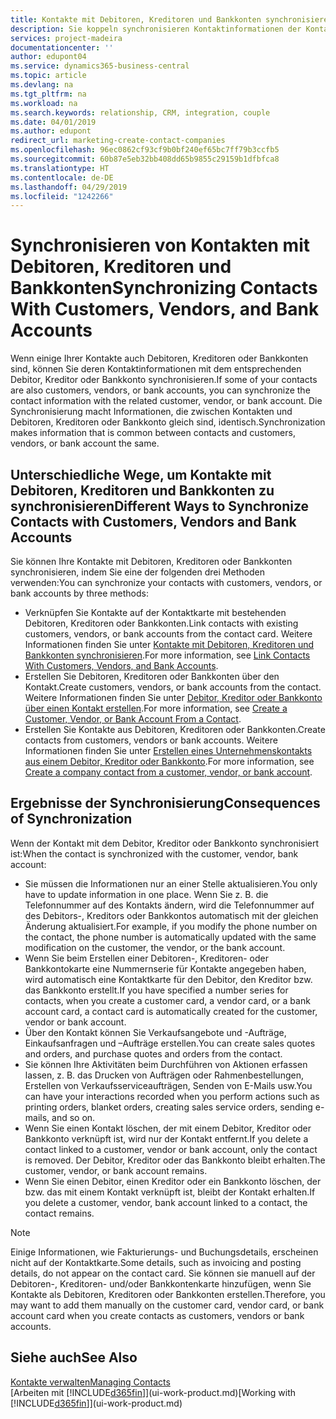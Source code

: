 ```yaml
---
title: Kontakte mit Debitoren, Kreditoren und Bankkonten synchronisieren| Microsoft Docs
description: Sie koppeln synchronisieren Kontaktinformationen der Kontakte, die auch Debitoren, Kreditoren oder Bankkonten sind, so aktualisieren Sie nur Informationen in einem Bereich.
services: project-madeira
documentationcenter: ''
author: edupont04
ms.service: dynamics365-business-central
ms.topic: article
ms.devlang: na
ms.tgt_pltfrm: na
ms.workload: na
ms.search.keywords: relationship, CRM, integration, couple
ms.date: 04/01/2019
ms.author: edupont
redirect_url: marketing-create-contact-companies
ms.openlocfilehash: 96ec0862cf93cf9b0bf240ef65bc7ff79b3ccfb5
ms.sourcegitcommit: 60b87e5eb32bb408dd65b9855c29159b1dfbfca8
ms.translationtype: HT
ms.contentlocale: de-DE
ms.lasthandoff: 04/29/2019
ms.locfileid: "1242266"
---
```

# <a name="synchronizing-contacts-with-customers-vendors-and-bank-accounts"></a><span data-ttu-id="36463-103">Synchronisieren von Kontakten mit Debitoren, Kreditoren und Bankkonten</span><span class="sxs-lookup"><span data-stu-id="36463-103">Synchronizing Contacts With Customers, Vendors, and Bank Accounts</span></span>
<span data-ttu-id="36463-104">Wenn einige Ihrer Kontakte auch Debitoren, Kreditoren oder Bankkonten sind, können Sie deren Kontaktinformationen mit dem entsprechenden Debitor, Kreditor oder Bankkonto synchronisieren.</span><span class="sxs-lookup"><span data-stu-id="36463-104">If some of your contacts are also customers, vendors, or bank accounts, you can synchronize the contact information with the related customer, vendor, or bank account.</span></span> <span data-ttu-id="36463-105">Die Synchronisierung macht Informationen, die zwischen Kontakten und Debitoren, Kreditoren oder Bankkonto gleich sind, identisch.</span><span class="sxs-lookup"><span data-stu-id="36463-105">Synchronization makes information that is common between contacts and customers, vendors, or bank account the same.</span></span>  

## <a name="different-ways-to-synchronize-contacts-with-customers-vendors-and-bank-accounts"></a><span data-ttu-id="36463-106">Unterschiedliche Wege, um Kontakte mit Debitoren, Kreditoren und Bankkonten zu synchronisieren</span><span class="sxs-lookup"><span data-stu-id="36463-106">Different Ways to Synchronize Contacts with Customers, Vendors and Bank Accounts</span></span>
<span data-ttu-id="36463-107">Sie können Ihre Kontakte mit Debitoren, Kreditoren oder Bankkonten synchronisieren, indem Sie eine der folgenden drei Methoden verwenden:</span><span class="sxs-lookup"><span data-stu-id="36463-107">You can synchronize your contacts with customers, vendors, or bank accounts by three methods:</span></span>

* <span data-ttu-id="36463-108">Verknüpfen Sie Kontakte auf der Kontaktkarte mit bestehenden Debitoren, Kreditoren oder Bankkonten.</span><span class="sxs-lookup"><span data-stu-id="36463-108">Link contacts with existing customers, vendors, or bank accounts from the contact card.</span></span> <span data-ttu-id="36463-109">Weitere Informationen finden Sie unter [Kontakte mit Debitoren, Kreditoren und Bankkonten synchronisieren](marketing-how-link-contact.md).</span><span class="sxs-lookup"><span data-stu-id="36463-109">For more information, see [Link Contacts With Customers, Vendors, and Bank Accounts](marketing-how-link-contact.md).</span></span>
* <span data-ttu-id="36463-110">Erstellen Sie Debitoren, Kreditoren oder Bankkonten über den Kontakt.</span><span class="sxs-lookup"><span data-stu-id="36463-110">Create customers, vendors, or bank accounts from the contact.</span></span> <span data-ttu-id="36463-111">Weitere Informationen finden Sie unter [Debitor, Kreditor oder Bankkonto über einen Kontakt erstellen](marketing-how-create-contacts-new-customers-vendors-bank-accounts.md).</span><span class="sxs-lookup"><span data-stu-id="36463-111">For more information, see [Create a Customer, Vendor, or Bank Account From a Contact](marketing-how-create-contacts-new-customers-vendors-bank-accounts.md).</span></span>
* <span data-ttu-id="36463-112">Erstellen Sie Kontakte aus Debitoren, Kreditoren oder Bankkonten.</span><span class="sxs-lookup"><span data-stu-id="36463-112">Create contacts from customers, vendors or bank accounts.</span></span> <span data-ttu-id="36463-113">Weitere Informationen finden Sie unter [Erstellen eines Unternehmenskontakts aus einem Debitor, Kreditor oder Bankkonto](marketing-how-create-contact-companies.md).</span><span class="sxs-lookup"><span data-stu-id="36463-113">For more information, see [Create a company contact from a customer, vendor, or bank account](marketing-how-create-contact-companies.md).</span></span>

## <a name="consequences-of-synchronization"></a><span data-ttu-id="36463-114">Ergebnisse der Synchronisierung</span><span class="sxs-lookup"><span data-stu-id="36463-114">Consequences of Synchronization</span></span>
<span data-ttu-id="36463-115">Wenn der Kontakt mit dem Debitor, Kreditor oder Bankkonto synchronisiert ist:</span><span class="sxs-lookup"><span data-stu-id="36463-115">When the contact is synchronized with the customer, vendor, bank account:</span></span>

* <span data-ttu-id="36463-116">Sie müssen die Informationen nur an einer Stelle aktualisieren.</span><span class="sxs-lookup"><span data-stu-id="36463-116">You only have to update information in one place.</span></span> <span data-ttu-id="36463-117">Wenn Sie z. B. die Telefonnummer auf des Kontakts ändern, wird die Telefonnummer auf des Debitors-, Kreditors oder Bankkontos automatisch mit der gleichen Änderung aktualisiert.</span><span class="sxs-lookup"><span data-stu-id="36463-117">For example, if you modify the phone number on the contact, the phone number is automatically updated with the same modification on the customer, the vendor, or the bank account.</span></span>
* <span data-ttu-id="36463-118">Wenn Sie beim Erstellen einer Debitoren-, Kreditoren- oder Bankkontokarte eine Nummernserie für Kontakte angegeben haben, wird automatisch eine Kontaktkarte für den Debitor, den Kreditor bzw. das Bankkonto erstellt.</span><span class="sxs-lookup"><span data-stu-id="36463-118">If you have specified a number series for contacts, when you create a customer card, a vendor card, or a bank account card, a contact card is automatically created for the customer, vendor or bank account.</span></span>
* <span data-ttu-id="36463-119">Über den Kontakt können Sie Verkaufsangebote und -Aufträge, Einkaufsanfragen und –Aufträge erstellen.</span><span class="sxs-lookup"><span data-stu-id="36463-119">You can create sales quotes and orders, and purchase quotes and orders from the contact.</span></span>
* <span data-ttu-id="36463-120">Sie können Ihre Aktivitäten beim Durchführen von Aktionen erfassen lassen, z. B. das Drucken von Aufträgen oder Rahmenbestellungen, Erstellen von Verkaufsserviceaufträgen, Senden von E-Mails usw.</span><span class="sxs-lookup"><span data-stu-id="36463-120">You can have your interactions recorded when you perform actions such as printing orders, blanket orders, creating sales service orders, sending e-mails, and so on.</span></span>
* <span data-ttu-id="36463-121">Wenn Sie einen Kontakt löschen, der mit einem Debitor, Kreditor oder Bankkonto verknüpft ist, wird nur der Kontakt entfernt.</span><span class="sxs-lookup"><span data-stu-id="36463-121">If you delete a contact linked to a customer, vendor or bank account, only the contact is removed.</span></span> <span data-ttu-id="36463-122">Der Debitor, Kreditor oder das Bankkonto bleibt erhalten.</span><span class="sxs-lookup"><span data-stu-id="36463-122">The customer, vendor, or bank account remains.</span></span>
* <span data-ttu-id="36463-123">Wenn Sie einen Debitor, einen Kreditor oder ein Bankkonto löschen, der bzw. das mit einem Kontakt verknüpft ist, bleibt der Kontakt erhalten.</span><span class="sxs-lookup"><span data-stu-id="36463-123">If you delete a customer, vendor, bank account linked to a contact, the contact remains.</span></span>

> [!NOTE]  
>   <span data-ttu-id="36463-124">Einige Informationen, wie Fakturierungs- und Buchungsdetails, erscheinen nicht auf der Kontaktkarte.</span><span class="sxs-lookup"><span data-stu-id="36463-124">Some details, such as invoicing and posting details, do not appear on the contact card.</span></span> <span data-ttu-id="36463-125">Sie können sie manuell auf der Debitoren-, Kreditoren- und/oder Bankkontenkarte hinzufügen, wenn Sie Kontakte als Debitoren, Kreditoren oder Bankkonten erstellen.</span><span class="sxs-lookup"><span data-stu-id="36463-125">Therefore, you may want to add them manually on the customer card, vendor card, or bank account card when you create contacts as customers, vendors or bank accounts.</span></span>

## <a name="see-also"></a><span data-ttu-id="36463-126">Siehe auch</span><span class="sxs-lookup"><span data-stu-id="36463-126">See Also</span></span>
[<span data-ttu-id="36463-127">Kontakte verwalten</span><span class="sxs-lookup"><span data-stu-id="36463-127">Managing Contacts</span></span>](marketing-contacts.md)  
<span data-ttu-id="36463-128">[Arbeiten mit [!INCLUDE[d365fin](includes/d365fin_md.md)]](ui-work-product.md)</span><span class="sxs-lookup"><span data-stu-id="36463-128">[Working with [!INCLUDE[d365fin](includes/d365fin_md.md)]](ui-work-product.md)</span></span>
